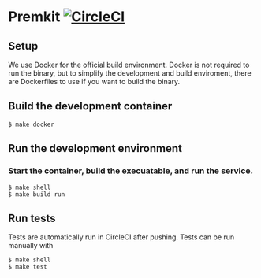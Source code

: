 Premkit [![CircleCI](https://circleci.com/gh/premkit/premkit.svg?style=svg)](https://circleci.com/gh/premkit/premkit)
=======

## Setup
We use Docker for the official build environment.  Docker is not required to run the binary, but to simplify the development and build enviroment, there are 
Dockerfiles to use if you want to build the binary.

## Build the development container
```shell
$ make docker
```

## Run the development environment

### Start the container, build the execuatable, and run the service.
```
$ make shell
$ make build run
```

## Run tests
Tests are automatically run in CircleCI after pushing.  Tests can be run manually with
```shell
$ make shell
$ make test
```
